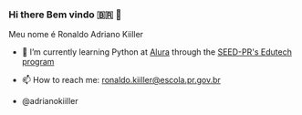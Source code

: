 ### **Hi there**  Bem vindo 🇧🇷 🖖


Meu nome é Ronaldo Adriano Kiiller

- 🌱 I’m currently learning Python at [Alura](https://cursos.alura.com.br/) through the [SEED-PR's Edutech program](https://www.educacao.pr.gov.br/programacao)

- 📫 How to reach me: ronaldo.kiiller@escola.pr.gov.br 

- @adrianokiiller



